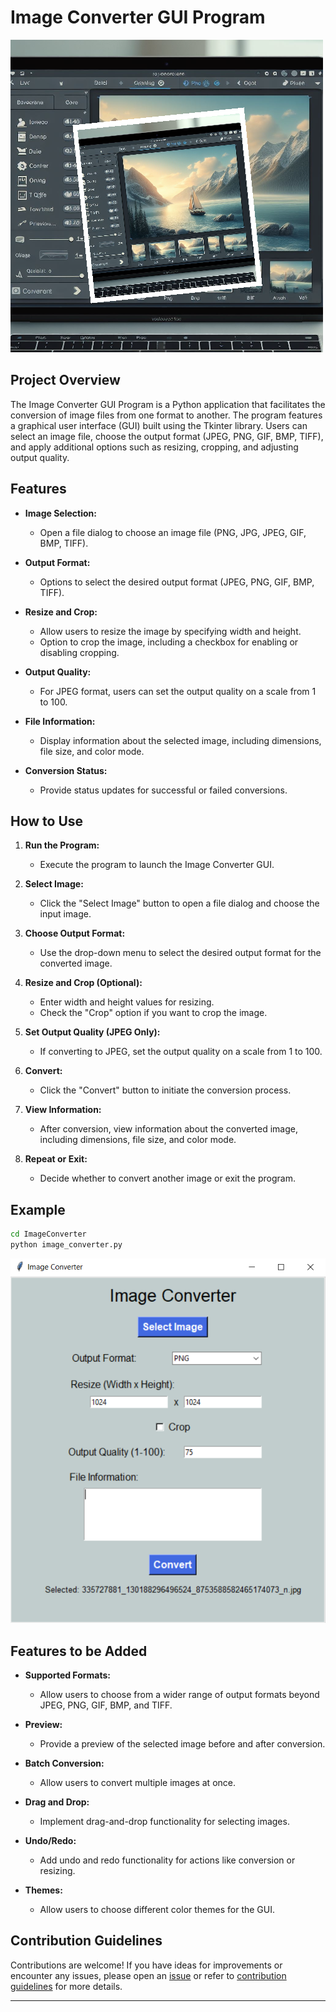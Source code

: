 # Image Converter GUI Program

![image converter](../assets/images/readme_images/image_converter.png)

## Project Overview

The Image Converter GUI Program is a Python application that facilitates the conversion of image files from one format to another. The program features a graphical user interface (GUI) built using the Tkinter library. Users can select an image file, choose the output format (JPEG, PNG, GIF, BMP, TIFF), and apply additional options such as resizing, cropping, and adjusting output quality.

## Features

- **Image Selection:**

  - Open a file dialog to choose an image file (PNG, JPG, JPEG, GIF, BMP, TIFF).

- **Output Format:**

  - Options to select the desired output format (JPEG, PNG, GIF, BMP, TIFF).

- **Resize and Crop:**

  - Allow users to resize the image by specifying width and height.
  - Option to crop the image, including a checkbox for enabling or disabling cropping.

- **Output Quality:**

  - For JPEG format, users can set the output quality on a scale from 1 to 100.

- **File Information:**

  - Display information about the selected image, including dimensions, file size, and color mode.

- **Conversion Status:**
  - Provide status updates for successful or failed conversions.

## How to Use

1. **Run the Program:**

   - Execute the program to launch the Image Converter GUI.

2. **Select Image:**

   - Click the "Select Image" button to open a file dialog and choose the input image.

3. **Choose Output Format:**

   - Use the drop-down menu to select the desired output format for the converted image.

4. **Resize and Crop (Optional):**

   - Enter width and height values for resizing.
   - Check the "Crop" option if you want to crop the image.

5. **Set Output Quality (JPEG Only):**

   - If converting to JPEG, set the output quality on a scale from 1 to 100.

6. **Convert:**

   - Click the "Convert" button to initiate the conversion process.

7. **View Information:**

   - After conversion, view information about the converted image, including dimensions, file size, and color mode.

8. **Repeat or Exit:**
   - Decide whether to convert another image or exit the program.

## Example

```bash
cd ImageConverter
python image_converter.py
```

![Output](../assets/images/output_images/image_converter_output.png)

## Features to be Added

- **Supported Formats:**

  - Allow users to choose from a wider range of output formats beyond JPEG, PNG, GIF, BMP, and TIFF.

- **Preview:**

  - Provide a preview of the selected image before and after conversion.

- **Batch Conversion:**

  - Allow users to convert multiple images at once.

- **Drag and Drop:**

  - Implement drag-and-drop functionality for selecting images.

- **Undo/Redo:**

  - Add undo and redo functionality for actions like conversion or resizing.

- **Themes:**

  - Allow users to choose different color themes for the GUI.

## Contribution Guidelines

Contributions are welcome! If you have ideas for improvements or encounter any issues, please open an [issue](https://github.com/vrm-piyush/Python-Projects/issues/new/choose) or refer to [contribution guidelines](../CONTRIBUTING.md) for more details.

---
